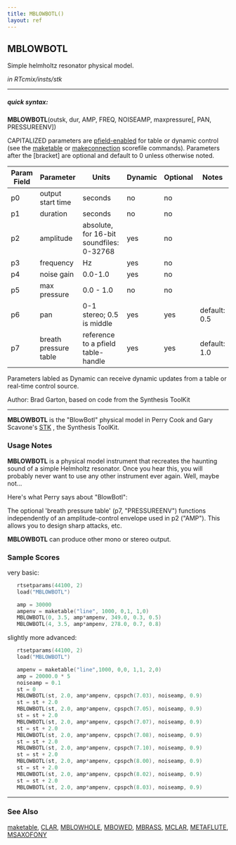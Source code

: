 ```yaml
---
title: MBLOWBOTL()
layout: ref
---
```


## MBLOWBOTL

Simple helmholtz resonator physical model.

*in RTcmix/insts/stk*  
  

-----

##### quick syntax:

**MBLOWBOTL**(outsk, dur, AMP, FREQ, NOISEAMP, maxpressure\[, PAN,
PRESSUREENV\])

CAPITALIZED parameters are [pfield-enabled](pfield-enabled.html) for
table or dynamic control (see the
[maketable](../scorefile/maketable.html) or
[makeconnection](../scorefile/makeconnection.html) scorefile
commands). Parameters after the \[bracket\] are optional and default to
0 unless otherwise noted.


Param Field	| Parameter | Units | Dynamic | Optional | Notes
----------- | --------- | ----- | -------- | --------- | ---------
p0 | output start time | seconds | no | no | 
p1 | duration | seconds | no | no | 
p2 | amplitude | absolute, for 16-bit soundfiles: 0-32768 | yes | no | 
p3 | frequency | Hz | yes | no | 
p4 | noise gain | 0.0-1.0 | yes | no | 
p5 | max pressure | 0.0 - 1.0 | no | no | 
p6 | pan | 0-1 stereo; 0.5 is middle | yes | yes | default: 0.5 | 
p7 | breath pressure table | reference to a pfield table-handle | yes | yes | default: 1.0 | 

Parameters labled as Dynamic can receive dynamic updates from a table or real-time control source.

Author:  Brad Garton, based on code from the Synthesis ToolKit

  

-----

  
**MBLOWBOTL** is the "BlowBotl" physical model in Perry Cook and Gary
Scavone's [STK](http://www.cs.princeton.edu/~prc/NewWork.php#STK) , the
Synthesis ToolKit.

### Usage Notes

**MBLOWBOTL** is a physical model instrument that recreates the haunting
sound of a simple Helmholtz resonator. Once you hear this, you will
probably never want to use any other instrument ever again. Well, maybe
not...

Here's what Perry says about "BlowBotl":

The optional 'breath pressure table' (p7, "PRESSUREENV") functions
independently of an amplitude-control envelope used in p2 ("AMP"). This
allows you to design sharp attacks, etc.

**MBLOWBOTL** can produce other mono or stereo output.

### Sample Scores

very basic:

```cpp
   rtsetparams(44100, 2)
   load("MBLOWBOTL")

   amp = 30000
   ampenv = maketable("line", 1000, 0,1, 1,0)
   MBLOWBOTL(0, 3.5, amp*ampenv, 349.0, 0.3, 0.5)
   MBLOWBOTL(4, 3.5, amp*ampenv, 278.0, 0.7, 0.8)
```

  
  
slightly more advanced:

```cpp
   rtsetparams(44100, 2)
   load("MBLOWBOTL")

   ampenv = maketable("line",1000, 0,0, 1,1, 2,0)
   amp = 20000.0 * 5
   noiseamp = 0.1
   st = 0
   MBLOWBOTL(st, 2.0, amp*ampenv, cpspch(7.03), noiseamp, 0.9)
   st = st + 2.0
   MBLOWBOTL(st, 2.0, amp*ampenv, cpspch(7.05), noiseamp, 0.9)
   st = st + 2.0
   MBLOWBOTL(st, 2.0, amp*ampenv, cpspch(7.07), noiseamp, 0.9)
   st = st + 2.0
   MBLOWBOTL(st, 2.0, amp*ampenv, cpspch(7.08), noiseamp, 0.9)
   st = st + 2.0
   MBLOWBOTL(st, 2.0, amp*ampenv, cpspch(7.10), noiseamp, 0.9)
   st = st + 2.0
   MBLOWBOTL(st, 2.0, amp*ampenv, cpspch(8.00), noiseamp, 0.9)
   st = st + 2.0
   MBLOWBOTL(st, 2.0, amp*ampenv, cpspch(8.02), noiseamp, 0.9)
   st = st + 2.0
   MBLOWBOTL(st, 2.0, amp*ampenv, cpspch(8.03), noiseamp, 0.9)
```

  

-----

### See Also

[maketable](../scorefile/maketable.html), [CLAR](CLAR.html),
[MBLOWHOLE](MBLOWHOLE.html), [MBOWED](MBOWED.html),
[MBRASS](MBRASS.html), [MCLAR](MCLAR.html), [METAFLUTE](METAFLUTE.html),
[MSAXOFONY](MSAXOFONY.html)

